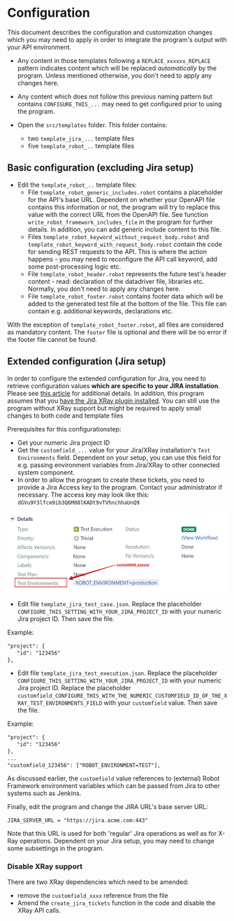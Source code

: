 # Configuration

This document describes the configuration and customization changes which you may need to apply in order to integrate the program's output with your API environment.

- Any content in those templates following a ``REPLACE_xxxxxx_REPLACE`` pattern indicates content which will be replaced _automatically_ by the program. Unless mentioned otherwise, you don't need to apply any changes here.
- Any content which does not follow this previous naming pattern but contains ``CONFIGURE_THIS_...`` may need to get configured prior to using the program.

- Open the ``src/templates`` folder. This folder contains:
  - two ``template_jira_...`` template files
  - five ``template_robot_..`` template files

## Basic configuration (excluding Jira setup)

- Edit the ``template_robot_..`` template files:
  - File ``template_robot_generic_includes.robot`` contains a placeholder for the API's base URL. Dependent on whether your OpenAPI file contains this information or not, the program will try to replace this value with the correct URL from the OpenAPI file. See function ``write_robot_framework_includes_file`` in the program for further details. In addition, you can add generic include content to this file.
  - Files ``template_robot_keyword_without_request_body.robot`` and ``template_robot_keyword_with_request_body.robot`` contain the code for sending REST requests to the API. This is where the action happens - you may need to reconfigure the API call keyword, add some post-processing logic etc.
  - File ``template_robot_header.robot`` represents the future test's header content - read: declaration of the datadriver file, libraries etc. Normally, you don't need to apply any changes here.
  - File ``template_robot_footer.robot`` contains footer data which will be added to the generated test file at the bottom of the file. This file can contain e.g. additional keywords, declarations etc.

With the exception of ``template_robot_footer.robot``, all files are considered as mandatory content. The ``footer`` file is optional and there will be no error if the footer file cannot be found.

## Extended configuration (Jira setup)

In order to configure the extended configuration for Jira, you need to retrieve configuration values __which are specific to your JIRA installation__. Please see [this article](https://community.atlassian.com/t5/Jira-Software-questions/Project-ID-and-Custom-Field-ID-on-next-gen-project/qaq-p/1095295) for additional details. In addition, this program assumes that you [have the Jira XRay plugin installed](https://www.getxray.app/). You can still use the program without XRay support but might be required to apply small changes to both code and template files

Prerequisites for this configurationstep:

- Get your numeric Jira project ID
- Get the ``customfield_...`` value for your Jira/XRay installation's ``Test Environments`` field. Dependent on your setup, you can use this field for e.g. passing environment variables from Jira/XRay to other connected system component.
- In order to allow the program to create these tickets, you need to provide a Jira Access key to the program. Contact your administrator if necessary. The access key may look like this: ``dGVu9Y3lfcm9ib3Q6M08lKADt9vTVhnchhaUnQ9``

![Jira Setup](img/jira_setup.jpg)

- Edit file ``template_jira_test_case.json``. Replace the placeholder ``CONFIGURE_THIS_SETTING_WITH_YOUR_JIRA_PROJECT_ID`` with your numeric Jira project ID. Then save the file.

Example:

    "project": {
       "id": "123456"
    },

- Edit file ``template_jira_test_execution.json``. Replace the placeholder ``CONFIGURE_THIS_SETTING_WITH_YOUR_JIRA_PROJECT_ID`` with your numeric Jira project ID. Replace the placeholder ``customfield_CONFIGURE_THIS_WITH_THE_NUMERIC_CUSTOMFIELD_ID_OF_THE_XRAY_TEST_ENVIRONMENTS_FIELD`` with your ``customfield`` value. Then save the file.

Example:

    "project": {
       "id": "123456"
    },
    ...
    "customfield_123456": ["ROBOT_ENVIRONMENT=TEST"],

As discussed earlier, the ``customfield`` value references to (external) Robot Framework environment variables which can be passed from Jira to other systems such as Jenkins.

Finally, edit the program and change the JIRA URL's base server URL:

    JIRA_SERVER_URL = "https://jira.acme.com:443"

Note that this URL is used for both 'regular' Jira operations as well as for X-Ray operations. Dependent on your Jira setup, you may need to change some subsettings in the program.

### Disable XRay support

There are two XRay dependencies which need to be amended:

- remove the ``customfield_xxxx`` reference from the file
- Amend the ``create_jira_tickets`` function in the code and disable the XRay API calls.